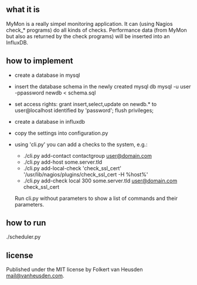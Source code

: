 what it is
----------

MyMon is a really simpel monitoring application.
It can (using Nagios check_* programs) do all kinds of checks.
Performance data (from MyMon but also as returned by the check
programs) will be inserted into an InfluxDB.


how to implement
----------------

* create a database in mysql

* insert the database schema in the newly created mysql db
  mysql -u user -ppassword newdb < schema.sql

* set access rights:
  grant insert,select,update on newdb.* to user@localhost
    identified by 'password';
  flush privileges;

* create a database in influxdb

* copy the settings into configuration.py

* using 'cli.py' you can add a checks to the system, e.g.:
  * ./cli.py add-contact contactgroup user@domain.com
  * ./cli.py add-host some.server.tld
  * ./cli.py add-local-check 'check_ssl_cert' '/usr/lib/nagios/plugins/check_ssl_cert -H %host%'
  * ./cli.py add-check local 300 some.server.tld user@domain.com check_ssl_cert

  Run cli.py without parameters to show a list of commands
  and their parameters.


how to run
----------

./scheduler.py


license
-------

Published under the MIT license by
Folkert van Heusden <mail@vanheusden.com>.
